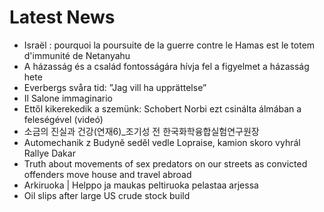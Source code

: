 # Latest News
-  Israël : pourquoi la poursuite de la guerre contre le Hamas est le totem d'immunité de Netanyahu
-  A házasság és a család fontosságára hívja fel a figyelmet a házasság hete
-  Everbergs svåra tid: ”Jag vill ha upprättelse”
-  Il Salone immaginario
-  Ettől kikerekedik a szemünk: Schobert Norbi ezt csinálta álmában a feleségével (videó)
-  소금의 진실과 건강(연재6)_조기성 전 한국화학융합실험연구원장
-  Automechanik z Budyně seděl vedle Lopraise, kamion skoro vyhrál Rallye Dakar
-  Truth about movements of sex predators on our streets as convicted offenders move house and travel abroad
-  Arkiruoka | Helppo ja maukas peltiruoka pelastaa arjessa
-  Oil slips after large US crude stock build
